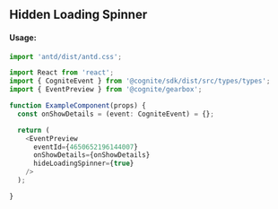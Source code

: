 ## Hidden Loading Spinner

<!-- STORY -->

#### Usage:

```typescript jsx
import 'antd/dist/antd.css';

import React from 'react';
import { CogniteEvent } from '@cognite/sdk/dist/src/types/types';
import { EventPreview } from '@cognite/gearbox';

function ExampleComponent(props) {
  const onShowDetails = (event: CogniteEvent) = {};

  return (
    <EventPreview 
      eventId={4650652196144007}
      onShowDetails={onShowDetails}
      hideLoadingSpinner={true}
    />
  );

}
```
